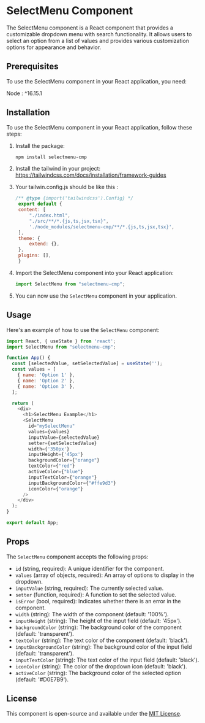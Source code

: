 # SelectMenu Component

The SelectMenu component is a React component that provides a customizable dropdown menu with search functionality. It allows users to select an option from a list of values and provides various customization options for appearance and behavior.

## Prerequisites
To use the SelectMenu component in your React application, you need:

Node : ^16.15.1

## Installation

To use the SelectMenu component in your React application, follow these steps:

1. Install the package:

   ```bash
   npm install selectmenu-cmp
   ```

1. Install the tailwind in your project: https://tailwindcss.com/docs/installation/framework-guides

1. Your tailwin.config.js should be like this :

   ```javascript
   /** @type {import('tailwindcss').Config} */
    export default {
    content: [
        "./index.html",
        "./src/**/*.{js,ts,jsx,tsx}",
        './node_modules/selectmenu-cmp/**/*.{js,ts,jsx,tsx}',
    ],
    theme: {
        extend: {},
    },
    plugins: [],
    }
   ```

2. Import the SelectMenu component into your React application:

   ```javascript
   import SelectMenu from "selectmenu-cmp";
   ```

3. You can now use the `SelectMenu` component in your application.

## Usage

Here's an example of how to use the `SelectMenu` component:

```javascript
import React, { useState } from 'react';
import SelectMenu from "selectmenu-cmp";

function App() {
  const [selectedValue, setSelectedValue] = useState('');
  const values = [
    { name: 'Option 1' },
    { name: 'Option 2' },
    { name: 'Option 3' },
  ];

  return (
    <div>
      <h1>SelectMenu Example</h1>
      <SelectMenu
        id="mySelectMenu"
        values={values}
        inputValue={selectedValue}
        setter={setSelectedValue}
        width={'350px'}
        inputHeight={'45px'}
        backgroundColor={"orange"}
        textColor={"red"}
        activeColor={"blue"}
        inputTextColor={"orange"}
        inputBackgroundColor={"#ffe9d3"}
        iconColor={"orange"}
      />
    </div>
  );
}

export default App;
```

## Props

The `SelectMenu` component accepts the following props:

- `id` (string, required): A unique identifier for the component.
- `values` (array of objects, required): An array of options to display in the dropdown.
- `inputValue` (string, required): The currently selected value.
- `setter` (function, required): A function to set the selected value.
- `isError` (bool, required): Indicates whether there is an error in the component.
- `width` (string): The width of the component (default: '100%').
- `inputHeight` (string): The height of the input field (default: '45px').
- `backgroundColor` (string): The background color of the component (default: 'transparent').
- `textColor` (string): The text color of the component (default: 'black').
- `inputBackgroundColor` (string): The background color of the input field (default: 'transparent').
- `inputTextColor` (string): The text color of the input field (default: 'black').
- `iconColor` (string): The color of the dropdown icon (default: 'black').
- `activeColor` (string): The background color of the selected option (default: '#D0E7B9').

## License

This component is open-source and available under the [MIT License](LICENSE).
